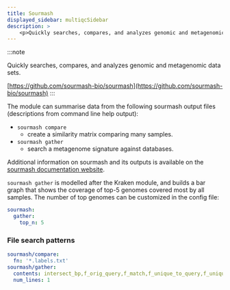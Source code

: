 ```yaml
---
title: Sourmash
displayed_sidebar: multiqcSidebar
description: >
    <p>Quickly searches, compares, and analyzes genomic and metagenomic data sets.</p>
---
```


<!--
~~~~~ DO NOT EDIT ~~~~~
This file is autogenerated from the MultiQC module python docstring.
Do not edit the markdown, it will be overwritten.

File path for the source of this content: multiqc/modules/sourmash/sourmash.py
~~~~~~~~~~~~~~~~~~~~~~~
-->

:::note
<p>Quickly searches, compares, and analyzes genomic and metagenomic data sets.</p>

[https://github.com/sourmash-bio/sourmash](https://github.com/sourmash-bio/sourmash)
:::

The module can summarise data from the following sourmash output files
(descriptions from command line help output):

- `sourmash compare`
  - create a similarity matrix comparing many samples.
- `sourmash gather`
  - search a metagenome signature against databases.

Additional information on sourmash and its outputs is available on
the [sourmash documentation website](https://sourmash.readthedocs.io/en/latest/).

`sourmash gather` is modelled after the Kraken module, and builds a bar graph that
shows the coverage of top-5 genomes covered most by all samples. The number of top
genomes can be customized in the config file:

```yaml
sourmash:
  gather:
    top_n: 5
```

### File search patterns

```yaml
sourmash/compare:
  fn: '*.labels.txt'
sourmash/gather:
  contents: intersect_bp,f_orig_query,f_match,f_unique_to_query,f_unique_weighted,
  num_lines: 1
```
    